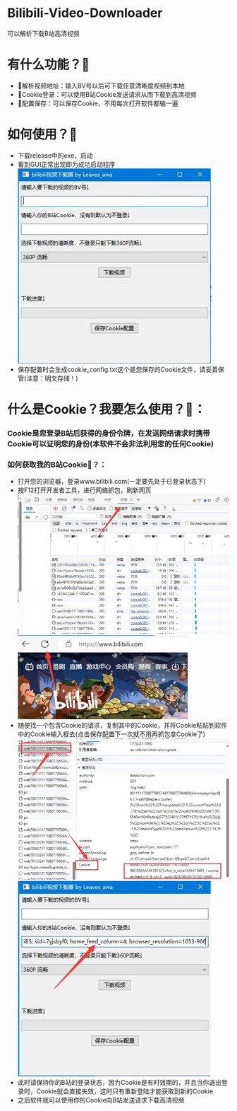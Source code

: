# Bilibili-Video-Downloader
可以解析下载B站高清视频 
# 有什么功能？🤔
* 💪解析视频地址：输入BV号以后可下载任意清晰度视频到本地
* 💪Cookie登录：可以使用B站Cookie发送请求从而下载到高清视频
* 💪配置保存：可以保存Cookie，不用每次打开软件都输一遍
# 如何使用？🤔
* 下载release中的exe，启动
* 看到GUI正常出现即为成功启动程序
![GUI](GUI.jpg "GUI图片")  
* 保存配置时会生成cookie_config.txt这个是您保存的Cookie文件，请妥善保管(注意：明文存储！)
# 什么是Cookie？我要怎么使用？🤔：
### Cookie是您登录B站后获得的身份令牌，在发送网络请求时携带Cookie可以证明您的身份(本软件不会非法利用您的任何Cookie)
### 如何获取我的B站Cookie🤔？：
* 打开您的浏览器，登录www.bilibili.com(一定要先处于已登录状态下)
* 按F12打开开发者工具，进行网络抓包，刷新网页  
![GUI](edge1.jpg "e")
![GUI](edge2.jpg "e")
* 随便找一个包含Cookie的请求，复制其中的Cookie，并将Cookie粘贴到软件中的Cookie输入框去(点击保存配置下一次就不用再抓包拿Cookie了)
![GUI](edge3.jpg "e")  
![GUI](edge4.jpg "e")
* 此时请保持你的B站的登录状态，因为Cookie是有时效期的，并且当你退出登录时，Cookie就会直接失效，这时只有重新登陆才能获取到新的Cookie
* 之后软件就可以使用你的Cookie向B站发送请求下载高清视频
